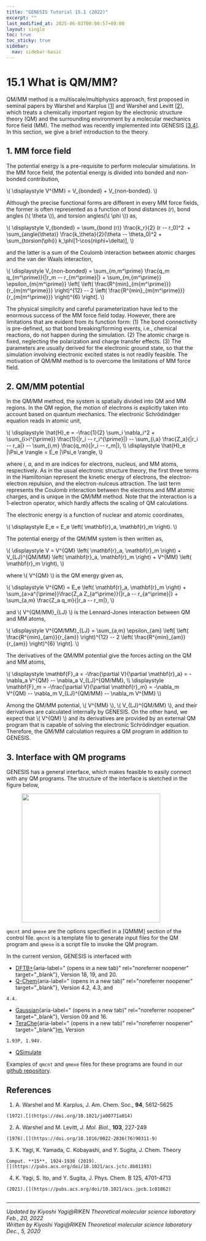 ```yaml
---
title: "GENESIS Tutorial 15.1 (2022)"
excerpt: ""
last_modified_at: 2025-06-03T00:00:57+09:00
layout: single
toc: true
toc_sticky: true
sidebar:
  nav: sidebar-basic
---
```


# 15.1 What is QM/MM? 

QM/MM method is a multiscale/multiphysics approach, first proposed in
seminal papers by Warshel and Karplus
\[[1](/tutorials/genesis_tutorial_15.1_2022/#reference)\] and Warshel and Levitt
\[[2](/tutorials/genesis_tutorial_15.1_2022/#reference)\], which treats a chemically
important region by the electronic structure theory (QM) and the
surrounding environment by a molecular mechanics force field (MM). The
method was recently implemented into GENESIS
[\[](http://localhost/wp-admin/post.php?post=15203&action=edit#yagi2019)[3,4](/tutorials/genesis_tutorial_15.1_2022/#reference)[\]](http://localhost/wp-admin/post.php?post=15203&action=edit#yagi2019).
In this section, we give a brief introduction to the theory.

## 1. MM force field 

The potential energy is a pre-requisite to perform molecular
simulations. In the MM force field, the potential energy is divided into
bonded and non-bonded contribution,

\\( \\displaystyle V\^{MM} = V\_{bonded} + V\_{non-bonded}. \\)

Although the precise functional forms are different in every MM force
fields, the former is often represented as a function of bond distances
(*r*), bond angles (\\( \\theta \\)), and torsion angles(\\( \\phi \\))
as,

\\( \\displaystyle V\_{bonded} = \\sum\_{bond (r)} \\frac{k_r}{2} (r -- r_0)\^2  + \\sum\_{angle(\\theta)} \\frac{k\_\\theta}{2}(\\theta -- \\theta_0)\^2 + \\sum\_{torsion(\\phi)} k\_\\phi\[1-\\cos(n\\phi+\\delta)\], \\)

and the latter is a sum of the Coulomb interaction between atomic
charges and the van der Waals interaction,

\\( \\displaystyle V\_{non-bonded} = \\sum\_{m,m\^\\prime} \\frac{q_m q\_{m\^\\prime}}{\|r_m -- r\_{m\^\\prime}\|} + \\sum\_{m,{m\^\\prime}} \\epsilon\_{m{m\^\\prime}} \\left\[ \\left( \\frac{R\^{min}\_{m{m\^\\prime}}}{r\_{m{m\^\\prime}}} \\right)\^{12} -- 2 \\left( \\frac{R\^{min}\_{m{m\^\\prime}}}{r\_{m{m\^\\prime}}} \\right)\^{6} \\right\]. \\)

The physical simplicity and careful parameterization have led to the
enormous success of the MM force field today. However, there are
limitations that are evident from its function form: (1) The bond
connectivity is pre-defined, so that bond breaking/forming events, i.e.,
chemical reactions, do not happen during the simulation. (2) The atomic
charge is fixed, neglecting the polarization and charge transfer
effects. (3) The parameters are usually derived for the electronic
ground state, so that the simulation involving electronic excited states
is not readily feasible. The motivation of QM/MM method is to overcome
the limitations of MM force field.

## 2. QM/MM potential 

In the QM/MM method, the system is spatially divided into QM and MM
regions. In the QM region, the motion of electrons is explicitly taken
into account based on quantum mechanics. The electronic Schrödindger
equation reads in atomic unit,

\\( \\displaystyle \\hat{H}\_e = -\\frac{1}{2} \\sum_i \\nabla_i\^2 + \\sum\_{i\>i\^{\\prime}} \\frac{1}{\|r_i -- r_i\^{\\prime}\|} -- \\sum\_{i,a} \\frac{Z_a}{\|r_i -- r_a\|} -- \\sum\_{i,m} \\frac{q_m}{\|r_i -- r_m\|}, \\\\ \\displaystyle \\hat{H}\_e \|\\Psi_e \\rangle = E_e \|\\Psi_e \\rangle, \\)

where *i*, *a*, and m are indices for electrons, nucleus, and MM atoms,
respectively. As in the usual electronic structure theory, the first
three terms in the Hamiltonian represent the kinetic energy of
electrons, the electron-electron repulsion, and the electron-nulceus
attraction. The last term represents the Coulomb interaction between the
electrons and MM atomic charges, and is unique in the QM/MM method. Note
that the interaction is a 1-electron operator, which hardly affects the
scaling of QM calculations.

The electronic energy is a function of nuclear and atomic coordinates,

\\( \\displaystyle E_e = E_e \\left( \\mathbf{r}\_a, \\mathbf{r}\_m \\right). \\)

The potential energy of the QM/MM system is then written as,

\\( \\displaystyle V = V\^{QM} \\left( \\mathbf{r}\_a, \\mathbf{r}\_m \\right) + V\_{LJ}\^{QM/MM} \\left( \\mathbf{r}\_a, \\mathbf{r}\_m \\right) + V\^{MM} \\left( \\mathbf{r}\_m \\right), \\)

where \\( V\^{QM} \\) is the QM energy given as,

\\( \\displaystyle V\^{QM} = E_e \\left( \\mathbf{r}\_a, \\mathbf{r}\_m \\right) + \\sum\_{a\>a\^{\\prime}}\\frac{Z_a Z\_{a\^\\prime}}{\|r_a -- r\_{a\^\\prime}\|} + \\sum\_{a,m} \\frac{Z_a q_m}{\|r_a -- r_m\|}, \\)

and \\( V\^{QM/MM}\_{LJ} \\) is the Lennard-Jones interaction between QM
and MM atoms,

\\( \\displaystyle V\^{QM/MM}\_{LJ} = \\sum\_{a,m} \\epsilon\_{am} \\left\[ \\left( \\frac{R\^{min}\_{am}}{r\_{am}} \\right)\^{12} -- 2 \\left( \\frac{R\^{min}\_{am}}{r\_{am}} \\right)\^{6} \\right\]. \\)

The derivatives of the QM/MM potential give the forces acting on the QM
and MM atoms,

\\( \\displaystyle \\mathbf{F}\_a = -\\frac{\\partial V}{\\partial \\mathbf{r}\_a} = -\\nabla_a V\^{QM} -- \\nabla_a V\_{LJ}\^{QM/MM}, \\\\ \\displaystyle \\mathbf{F}\_m = -\\frac{\\partial V}{\\partial \\mathbf{r}\_m} = -\\nabla_m V\^{QM} -- \\nabla_m V\_{LJ}\^{QM/MM} -- \\nabla_m V\^{MM} \\)

Among the QM/MM potential, \\( V\^{MM} \\), \\( V\_{LJ}\^{QM/MM} \\),
and their derivatives are calculated internally by GENESIS. On the other
hand, we expect that \\( V\^{QM} \\) and its derivatives are provided by
an external QM program that is capable of solving the electronic
Schrödindger equation. Therefore, the QM/MM calculation requires a QM
program in addition to GENESIS.

## 3. Interface with QM programs 

GENESIS has a general interface, which makes feasible to easily connect
with any QM programs. The structure of the interface is sketched in the
figure below,

<figure class="aligncenter size-large is-resized">
<img src="wp-content/uploads/2019/02/qmmm_scheme.png"
class="wp-image-7778" data-fetchpriority="high" decoding="async"
srcset="wp-content/uploads/2019/02/qmmm_scheme.png 743w, wp-content/uploads/2019/02/qmmm_scheme-300x281.png 300w, wp-content/uploads/2019/02/qmmm_scheme-20x20.png 20w, wp-content/uploads/2019/02/qmmm_scheme-30x28.png 30w, wp-content/uploads/2019/02/qmmm_scheme-40x37.png 40w"
sizes="(max-width: 361px) 100vw, 361px" width="361" height="337" />
</figure>

`qmcnt` and `qmexe` are the options specified in a \[QMMM\] section of
the control file. `qmcnt` is a template file to generate input files for
the QM program and `qmexe` is a script file to invoke the QM program.

In the current version, GENESIS is interfaced with

- [DFTB+](https://dftbplus.org/){aria-label=" (opens in a new tab)"     rel="noreferrer noopener" target="_blank"}, Version 18, 19, and 20.
- [Q-Chem](https://www.q-chem.com/){aria-label=" (opens in a new tab)"     rel="noreferrer noopener" target="_blank"}, Version 4.2, 4.3, and

```
4.4.
```

- [Gaussian](https://gaussian.com/){aria-label=" (opens in a new tab)"     rel="noreferrer noopener" target="_blank"}, Version 09 and 16.
- [TeraChe](http://www.petachem.com/index.html){aria-label=" (opens in a new tab)"     rel="noreferrer noopener"     target="_blank"}[m](http://www.petachem.com/index.html), Version

```
1.93P, 1.94V.
```

- [QSimulate](https://qsimulate.com/)

Examples of `qmcnt` and `qmexe` files for these programs are found in
our [github repository](https://github.com/yagikiyoshi/QMMMscripts).

## References 

1.  A. Warshel and M. Karplus, J. Am. Chem. Soc., **94**, 5612-5625

```
(1972).[](https://doi.org/10.1021/ja00771a014)
```

2.  A. Warshel and M. Levitt, *J. Mol. Biol.*, **103**, 227-249

```
(1976).[](https://doi.org/10.1016/0022-2836(76)90311-9)
```

3.  K. Yagi, K. Yamada, C. Kobayashi, and Y. Sugita, J. Chem. Theory

```
Comput. **15**, 1924-1938 (2019).
[](https://pubs.acs.org/doi/10.1021/acs.jctc.8b01193)
```

4.  K. Yagi, S. Ito, and Y. Sugita, J. Phys. Chem. B 125, 4701-4713

```
(2021).[](https://pubs.acs.org/doi/10.1021/acs.jpcb.1c01862)


```

------------------------------------------------------------------------

*Updated by Kiyoshi Yagi@RIKEN Theoretical molecular science laboratory\
Feb., 20, 2022*\
*Written by Kiyoshi Yagi@RIKEN Theoretical molecular science laboratory\
Dec., 5, 2020*

